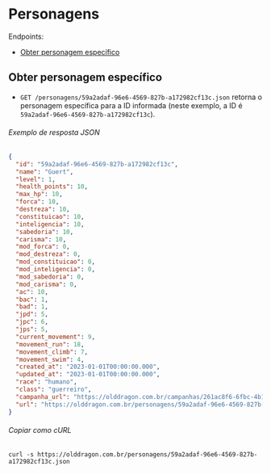 Personagens
===========

Endpoints:

- [Obter personagem específico](#obter-personagem-específico)

Obter personagem específico
---------------------------

- `GET /personagens/59a2adaf-96e6-4569-827b-a172982cf13c.json` retorna o personagem específica para a ID informada (neste exemplo, a ID é `59a2adaf-96e6-4569-827b-a172982cf13c`).

###### Exemplo de resposta JSON
<!-- START characters_show.json -->
```json
{
  "id": "59a2adaf-96e6-4569-827b-a172982cf13c",
  "name": "Guert",
  "level": 1,
  "health_points": 10,
  "max_hp": 10,
  "forca": 10,
  "destreza": 10,
  "constituicao": 10,
  "inteligencia": 10,
  "sabedoria": 10,
  "carisma": 10,
  "mod_forca": 0,
  "mod_destreza": 0,
  "mod_constituicao": 0,
  "mod_inteligencia": 0,
  "mod_sabedoria": 0,
  "mod_carisma": 0,
  "ac": 10,
  "bac": 1,
  "bad": 1,
  "jpd": 5,
  "jpc": 6,
  "jps": 5,
  "current_movement": 9,
  "movement_run": 18,
  "movement_climb": 7,
  "movement_swim": 4,
  "created_at": "2023-01-01T00:00:00.000",
  "updated_at": "2023-01-01T00:00:00.000",
  "race": "humano",
  "class": "guerreiro",
  "campanha_url": "https://olddragon.com.br/campanhas/261ac8f6-6fbc-4b1e-be4a-6e5ee7d8e4b4.json",
  "url": "https://olddragon.com.br/personagens/59a2adaf-96e6-4569-827b-a172982cf13c.json"
}
```
<!-- END characters_show.json -->

###### Copiar como cURL

``` shell
curl -s https://olddragon.com.br/personagens/59a2adaf-96e6-4569-827b-a172982cf13c.json
```
